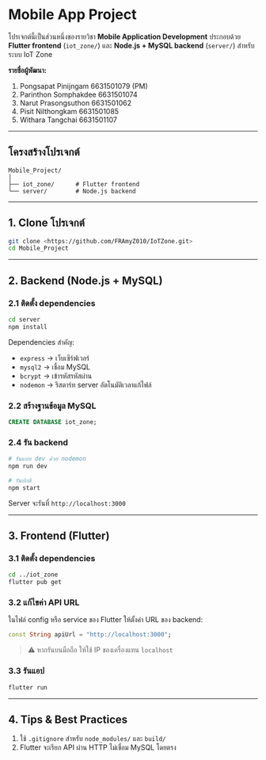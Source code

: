 # Mobile App Project


โปรเจกต์นี้เป็นส่วนหนึ่งของรายวิชา **Mobile Application Development** ประกอบด้วย **Flutter frontend** (`iot_zone/`) และ **Node.js + MySQL backend** (`server/`) สำหรับระบบ IoT Zone


**รายชื่อผู้พัฒนา:**
1. Pongsapat Pinijngam 6631501079 (PM)
2. Parinthon Somphakdee 6631501074
3. Narut Prasongsuthon 6631501062
4. Pisit Nilthongkam 6631501085
5. Withara Tangchai 6631501107


---

## โครงสร้างโปรเจกต์

```
Mobile_Project/
│
├── iot_zone/      # Flutter frontend
└── server/        # Node.js backend
```

---

## 1. Clone โปรเจกต์

```bash
git clone <https://github.com/FRAmyZ010/IoTZone.git>
cd Mobile_Project
```

---

## 2. Backend (Node.js + MySQL)

### 2.1 ติดตั้ง dependencies
```bash
cd server
npm install
```

Dependencies สำคัญ:
- `express` → เว็บเซิร์ฟเวอร์
- `mysql2` → เชื่อม MySQL
- `bcrypt` → เข้ารหัสรหัสผ่าน
- `nodemon` → รีสตาร์ท server อัตโนมัติเวลาแก้ไฟล์



### 2.2 สร้างฐานข้อมูล MySQL
```sql
CREATE DATABASE iot_zone;
```

### 2.4 รัน backend
```bash
# รันแบบ dev ด้วย nodemon
npm run dev

# รันปกติ
npm start
```

Server จะรันที่ `http://localhost:3000`

---

## 3. Frontend (Flutter)

### 3.1 ติดตั้ง dependencies
```bash
cd ../iot_zone
flutter pub get
```

### 3.2 แก้ไขค่า API URL
ในไฟล์ config หรือ service ของ Flutter ให้ตั้งค่า URL ของ backend:
```dart
const String apiUrl = "http://localhost:3000";
```
> ⚠ หากรันบนมือถือ ให้ใช้ IP ของเครื่องแทน `localhost`

### 3.3 รันแอป
```bash
flutter run
```

---

## 4. Tips & Best Practices

1. ใช้ `.gitignore` สำหรับ `node_modules/` และ `build/` 
2. Flutter จะเรียก API ผ่าน HTTP ไม่เชื่อม MySQL โดยตรง